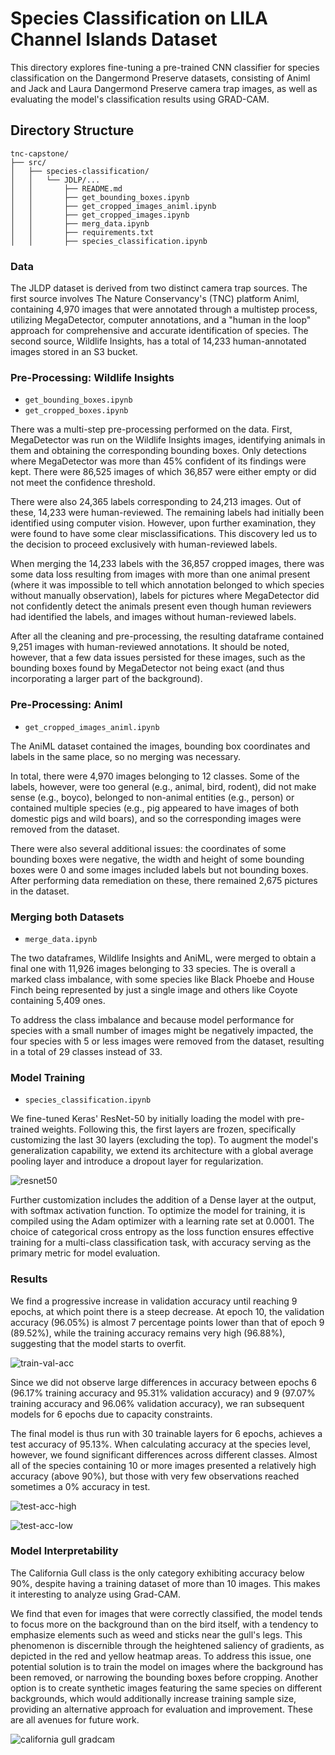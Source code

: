 # Species Classification on LILA Channel Islands Dataset
This directory explores fine-tuning a pre-trained CNN classifier for species
classification on the Dangermond Preserve datasets, consisting of Animl and Jack and Laura Dangermond Preserve camera trap images, as well as evaluating the model's classification results 
using GRAD-CAM.

## Directory Structure
```
tnc-capstone/
├── src/
│   ├── species-classification/
│   │   └── JDLP/... 
│   │       ├── README.md
│   │       ├── get_bounding_boxes.ipynb
│   │       ├── get_cropped_images_animl.ipynb
│   │       ├── get_cropped_images.ipynb
│   │       ├── merg_data.ipynb
│   │       ├── requirements.txt
│   │       ├── species_classification.ipynb
```

### Data
The JLDP dataset is derived from two distinct camera trap sources. The first source involves The Nature Conservancy's (TNC) platform Animl, containing 4,970 images that were annotated through a multistep process, utilizing MegaDetector, computer annotations, and a "human in the loop" approach for comprehensive and accurate identification of species. The second source, Wildlife Insights, has a total of 14,233 human-annotated images stored in an S3 bucket.


### Pre-Processing: Wildlife Insights

- `get_bounding_boxes.ipynb`
- `get_cropped_boxes.ipynb`
  
There was a multi-step pre-processing performed on the data. First, MegaDetector was run on the Wildlife Insights images, identifying animals in them and obtaining the corresponding bounding boxes. Only detections where MegaDetector was more than 45\% confident of its findings were kept. There were 86,525 images of which 36,857 were either empty or did not meet the confidence threshold.

There were also 24,365 labels corresponding to 24,213 images. Out of these, 14,233 were human-reviewed. The remaining labels had initially been identified using computer vision. However, upon further examination, they were found to have some clear misclassifications. This discovery led us to the decision to proceed exclusively with human-reviewed labels.

When merging the 14,233 labels with the 36,857 cropped images, there was some data loss resulting from images with more than one animal present (where it was impossible to tell which annotation belonged to which species without manually observation), labels for pictures where MegaDetector did not confidently detect the animals present even though human reviewers had identified the labels, and images without human-reviewed labels.

After all the cleaning and pre-processing, the resulting dataframe contained 9,251 images with human-reviewed annotations. It should be noted, however, that a few data issues persisted for these images, such as the bounding boxes found by MegaDetector not being exact (and thus incorporating a larger part of the background).

### Pre-Processing: Animl

- `get_cropped_images_animl.ipynb`

The AniML dataset contained the images, bounding box coordinates and labels in the same place, so no merging was necessary.

In total, there were 4,970 images belonging to 12 classes. Some of the labels, however, were too general (e.g., animal, bird, rodent), did not make sense (e.g., boyco), belonged to non-animal entities (e.g., person) or contained multiple species (e.g., pig appeared to have images of both domestic pigs and wild boars), and so the corresponding images were removed from the dataset.

There were also several additional issues: the coordinates of some bounding boxes were negative, the width and height of some bounding boxes were 0 and some images included labels but not bounding boxes. After performing data remediation on these, there remained 2,675 pictures in the  dataset.


### Merging both Datasets

- `merge_data.ipynb`

The two dataframes, Wildlife Insights and AniML, were merged to obtain a final one with 11,926 images belonging to 33 species.  The is overall a marked class imbalance, with some species like Black Phoebe and House Finch being represented by just a single image and others like Coyote containing 5,409 ones.

To address the class imbalance and because model performance for species with a small number of images might be negatively impacted, the four species with 5 or less images were removed from the dataset, resulting in a total of 29 classes instead of 33.

### Model Training

- `species_classification.ipynb`

We fine-tuned Keras' ResNet-50 by initially loading the model with pre-trained weights. Following this, the first layers are frozen, specifically customizing the last 30 layers (excluding the top). To augment the model's generalization capability, we extend its architecture with a global average pooling layer and introduce a dropout layer for regularization.

![resnet50](figures/ResNet50_arch.png)

Further customization includes the addition of a Dense layer at the output, with softmax activation function. To optimize the model for training, it is compiled using the Adam optimizer with a learning rate set at 0.0001. The choice of categorical cross entropy as the loss function ensures effective training for a multi-class classification task, with accuracy serving as the primary metric for model evaluation.

### Results
We find a progressive increase in validation accuracy until reaching 9 epochs, at which point there is a steep decrease. At epoch 10, the validation accuracy (96.05%) is almost 7 percentage points lower than that of epoch 9 (89.52%), while the training accuracy remains very high (96.88%), suggesting that the model starts to overfit.

![train-val-acc](figures/train_val_acc.png)

Since we did not observe large differences in  accuracy between epochs 6 (96.17% training accuracy and 95.31% validation accuracy) and 9 (97.07% training accuracy and 96.06% validation accuracy), we ran subsequent models for 6 epochs due to capacity constraints.

The final model is thus run with 30 trainable layers for 6 epochs, achieves a test accuracy of 95.13%. When calculating accuracy at the species level, however, we found significant differences across different classes. Almost all of the species containing 10 or more images presented a relatively high accuracy (above 90%), but those with very few observations reached sometimes a 0% accuracy in test.

![test-acc-high](figures/high_acc.png)

![test-acc-low](figures/low_acc.png)

### Model Interpretability

The California Gull class is the only category exhibiting accuracy below 90%, despite having a training dataset of more than 10 images. This makes it interesting to analyze using Grad-CAM.

We find that even for images that were correctly classified, the model tends to focus more on the background than on the bird itself, with a tendency to emphasize elements such as weed and sticks near the gull's legs. This phenomenon is discernible through the heightened saliency of gradients, as depicted in the red and yellow heatmap areas. To address this issue, one potential solution is to train the model on images where the background has been removed, or narrowing the bounding boxes before cropping. Another option is to create synthetic images featuring the same species on different backgrounds, which would additionally increase training sample size, providing an alternative approach for evaluation and improvement. These are all avenues for future work.

![california gull gradcam](figures/caligull_gradcam.png)